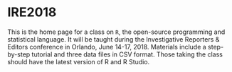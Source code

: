 # IRE2018
This is the home page for a class on <code>R</code>, the open-source programming and statistical language. It will be taught during the Investigative Reporters & Editors conference in Orlando, June 14-17, 2018. Materials include a step-by-step tutorial and three data files in CSV format. Those taking the class should have the latest version of R and R Studio.
